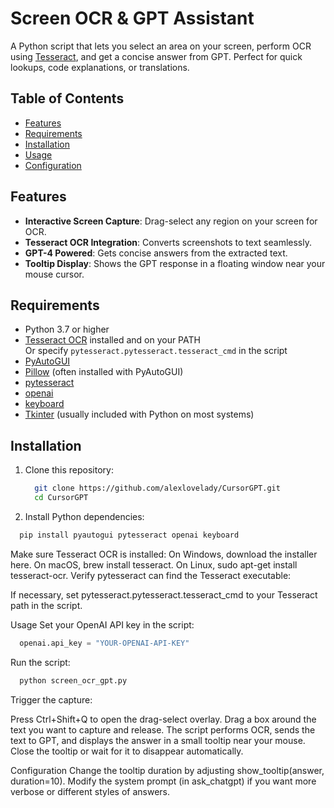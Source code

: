 # Screen OCR & GPT Assistant

A Python script that lets you select an area on your screen, perform OCR using [Tesseract](https://github.com/tesseract-ocr/tesseract), and get a concise answer from GPT. Perfect for quick lookups, code explanations, or translations.

## Table of Contents
- [Features](#features)
- [Requirements](#requirements)
- [Installation](#installation)
- [Usage](#usage)
- [Configuration](#configuration)

## Features
- **Interactive Screen Capture**: Drag-select any region on your screen for OCR.
- **Tesseract OCR Integration**: Converts screenshots to text seamlessly.
- **GPT-4 Powered**: Gets concise answers from the extracted text.
- **Tooltip Display**: Shows the GPT response in a floating window near your mouse cursor.

## Requirements
- Python 3.7 or higher
- [Tesseract OCR](https://github.com/tesseract-ocr/tesseract) installed and on your PATH  
  Or specify `pytesseract.pytesseract.tesseract_cmd` in the script
- [PyAutoGUI](https://pyautogui.readthedocs.io)
- [Pillow](https://pillow.readthedocs.io) (often installed with PyAutoGUI)
- [pytesseract](https://pypi.org/project/pytesseract/)
- [openai](https://pypi.org/project/openai/)
- [keyboard](https://pypi.org/project/keyboard/)
- [Tkinter](https://docs.python.org/3/library/tkinter.html) (usually included with Python on most systems)

## Installation
1. Clone this repository:
   ```bash
     git clone https://github.com/alexlovelady/CursorGPT.git
     cd CursorGPT
   ```
   
2. Install Python dependencies:
  ```bash
    pip install pyautogui pytesseract openai keyboard
  ```

Make sure Tesseract OCR is installed:
On Windows, download the installer here.
On macOS, brew install tesseract.
On Linux, sudo apt-get install tesseract-ocr.
Verify pytesseract can find the Tesseract executable:

If necessary, set pytesseract.pytesseract.tesseract_cmd to your Tesseract path in the script.


Usage
Set your OpenAI API key in the script:

  ```python
    openai.api_key = "YOUR-OPENAI-API-KEY"
  ```

Run the script:

  ```bash
    python screen_ocr_gpt.py
  ```

Trigger the capture:

Press Ctrl+Shift+Q to open the drag-select overlay.
Drag a box around the text you want to capture and release.
The script performs OCR, sends the text to GPT, and displays the answer in a small tooltip near your mouse.
Close the tooltip or wait for it to disappear automatically.

Configuration
Change the tooltip duration by adjusting show_tooltip(answer, duration=10).
Modify the system prompt (in ask_chatgpt) if you want more verbose or different styles of answers.
